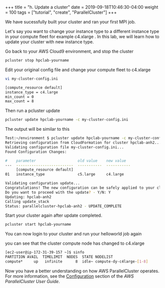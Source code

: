 +++
title = "h. Update a cluster"
date = 2019-09-18T10:46:30-04:00
weight = 100
tags = ["tutorial", "create", "ParallelCluster"]
+++

We have sucessfully built your cluster and ran your first MPI job.

Let's say you want to change your instance type to a different instance type in your compute fleet for example c4.xlarge . In this lab, we will learn how to update your cluster with new instance type.


Go back to your AWS Cloud9 environment, and stop the cluster

```bash
pcluster stop hpclab-yourname
```

Edit your original config file and change your compute fleet to c4.xlarge

```bash
vi my-cluster-config.ini 
```

```bash
[compute_resource default]
instance_type = c4.large
min_count = 0
max_count = 8
```

Then run a pcluster update

```bash
pcluster update hpclab-yourname -c my-cluster-config.ini
```

The output will be similar to this
```bash
Test:~/environment $ pcluster update hpclab-yourname -c my-cluster-config.ini
Retrieving configuration from CloudFormation for cluster hpclab-anh2...
Validating configuration file my-cluster-config.ini...
Found Configuration Changes:

#    parameter                   old value    new value
---  --------------------------  -----------  -----------
     [compute_resource default]
01   instance_type               c5.large     c4.large

Validating configuration update...
Congratulations! The new configuration can be safely applied to your cluster.
Do you want to proceed with the update? - Y/N: Y
Updating: hpclab-anh2
Calling update_stack
Status: parallelcluster-hpclab-anh2 - UPDATE_COMPLETE
```
Start your cluster again after update completed.
```bash
pcluster start hpclab-yourname
```

You can now login to your cluster and run your helloworld job again

you can see that the cluster compute node has changed to c4.xlarge

```bash
[ec2-user@ip-172-31-39-157 ~]$ sinfo
PARTITION AVAIL  TIMELIMIT  NODES  STATE NODELIST 
compute*     up   infinite      8  idle~ compute-dy-c4large-[1-8] 
```

Now you have a better understanding on how AWS ParallelCluster operates. For more information, see the [Configuration](https://docs.aws.amazon.com/parallelcluster/latest/ug/configuration.html) section of the *AWS ParallelCluster User Guide*.
